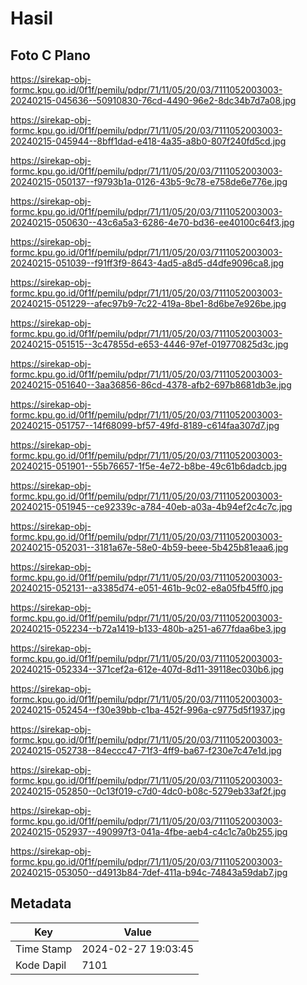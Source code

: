 # Hasil

## Foto C Plano

https://sirekap-obj-formc.kpu.go.id/0f1f/pemilu/pdpr/71/11/05/20/03/7111052003003-20240215-045636--50910830-76cd-4490-96e2-8dc34b7d7a08.jpg

https://sirekap-obj-formc.kpu.go.id/0f1f/pemilu/pdpr/71/11/05/20/03/7111052003003-20240215-045944--8bff1dad-e418-4a35-a8b0-807f240fd5cd.jpg

https://sirekap-obj-formc.kpu.go.id/0f1f/pemilu/pdpr/71/11/05/20/03/7111052003003-20240215-050137--f9793b1a-0126-43b5-9c78-e758de6e776e.jpg

https://sirekap-obj-formc.kpu.go.id/0f1f/pemilu/pdpr/71/11/05/20/03/7111052003003-20240215-050630--43c6a5a3-6286-4e70-bd36-ee40100c64f3.jpg

https://sirekap-obj-formc.kpu.go.id/0f1f/pemilu/pdpr/71/11/05/20/03/7111052003003-20240215-051039--f91ff3f9-8643-4ad5-a8d5-d4dfe9096ca8.jpg

https://sirekap-obj-formc.kpu.go.id/0f1f/pemilu/pdpr/71/11/05/20/03/7111052003003-20240215-051229--afec97b9-7c22-419a-8be1-8d6be7e926be.jpg

https://sirekap-obj-formc.kpu.go.id/0f1f/pemilu/pdpr/71/11/05/20/03/7111052003003-20240215-051515--3c47855d-e653-4446-97ef-019770825d3c.jpg

https://sirekap-obj-formc.kpu.go.id/0f1f/pemilu/pdpr/71/11/05/20/03/7111052003003-20240215-051640--3aa36856-86cd-4378-afb2-697b8681db3e.jpg

https://sirekap-obj-formc.kpu.go.id/0f1f/pemilu/pdpr/71/11/05/20/03/7111052003003-20240215-051757--14f68099-bf57-49fd-8189-c614faa307d7.jpg

https://sirekap-obj-formc.kpu.go.id/0f1f/pemilu/pdpr/71/11/05/20/03/7111052003003-20240215-051901--55b76657-1f5e-4e72-b8be-49c61b6dadcb.jpg

https://sirekap-obj-formc.kpu.go.id/0f1f/pemilu/pdpr/71/11/05/20/03/7111052003003-20240215-051945--ce92339c-a784-40eb-a03a-4b94ef2c4c7c.jpg

https://sirekap-obj-formc.kpu.go.id/0f1f/pemilu/pdpr/71/11/05/20/03/7111052003003-20240215-052031--3181a67e-58e0-4b59-beee-5b425b81eaa6.jpg

https://sirekap-obj-formc.kpu.go.id/0f1f/pemilu/pdpr/71/11/05/20/03/7111052003003-20240215-052131--a3385d74-e051-461b-9c02-e8a05fb45ff0.jpg

https://sirekap-obj-formc.kpu.go.id/0f1f/pemilu/pdpr/71/11/05/20/03/7111052003003-20240215-052234--b72a1419-b133-480b-a251-a677fdaa6be3.jpg

https://sirekap-obj-formc.kpu.go.id/0f1f/pemilu/pdpr/71/11/05/20/03/7111052003003-20240215-052334--371cef2a-612e-407d-8d11-39118ec030b6.jpg

https://sirekap-obj-formc.kpu.go.id/0f1f/pemilu/pdpr/71/11/05/20/03/7111052003003-20240215-052454--f30e39bb-c1ba-452f-996a-c9775d5f1937.jpg

https://sirekap-obj-formc.kpu.go.id/0f1f/pemilu/pdpr/71/11/05/20/03/7111052003003-20240215-052738--84eccc47-71f3-4ff9-ba67-f230e7c47e1d.jpg

https://sirekap-obj-formc.kpu.go.id/0f1f/pemilu/pdpr/71/11/05/20/03/7111052003003-20240215-052850--0c13f019-c7d0-4dc0-b08c-5279eb33af2f.jpg

https://sirekap-obj-formc.kpu.go.id/0f1f/pemilu/pdpr/71/11/05/20/03/7111052003003-20240215-052937--490997f3-041a-4fbe-aeb4-c4c1c7a0b255.jpg

https://sirekap-obj-formc.kpu.go.id/0f1f/pemilu/pdpr/71/11/05/20/03/7111052003003-20240215-053050--d4913b84-7def-411a-b94c-74843a59dab7.jpg


## Metadata

| Key        | Value               |
| ---------- | ------------------- |
| Time Stamp | 2024-02-27 19:03:45 |
| Kode Dapil | 7101                |



